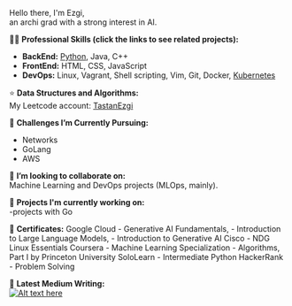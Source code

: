Hello there, I'm Ezgi, </br>
an archi grad with a strong interest in AI.

👨‍💻 **Professional Skills (click the links to see related projects):** 
- **BackEnd:** [Python](https://github.com/EzgiTastan/PongPy), Java, C++
- **FrontEnd:** HTML, CSS, JavaScript
- **DevOps:** Linux, Vagrant, Shell scripting, Vim, Git, Docker, [Kubernetes](https://github.com/EzgiTastan/k8s)

⭐️ **Data Structures and Algorithms:**  
My Leetcode account: [TastanEzgi](https://leetcode.com/TastanEzgi/)

🌱 **Challenges I’m Currently Pursuing:**  
- Networks
- GoLang
- AWS

👯 **I’m looking to collaborate on:**  
Machine Learning and DevOps projects (MLOps, mainly).

💼 **Projects I'm currently working on:**  
-projects with Go

📜 **Certificates:**
Google Cloud - Generative AI Fundamentals, 
             - Introduction to Large Language Models,
             - Introduction to Generative AI
Cisco        - NDG Linux Essentials
Coursera     - Machine Learning Specialization
             - Algorithms, Part I by Princeton University
SoloLearn    - Intermediate Python
HackerRank   - Problem Solving

📝 **Latest Medium Writing:**  
[![Alt text here](https://nodejs-medium-fetcher.vercel.app/?username=EzgiTastan&limit=1&responseType=svg)](https://medium.com/@EzgiTastan)
